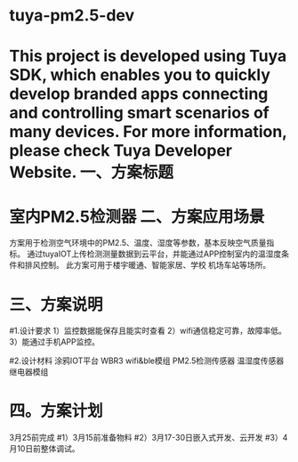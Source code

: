 # tuya-pm2.5-dev
This project is developed using Tuya SDK, which enables you to quickly develop branded apps connecting and controlling smart scenarios of many devices.
For more information, please check Tuya Developer Website.
一、方案标题
======================================================================================================
室内PM2.5检测器
二、方案应用场景
======================================================================================================
方案用于检测空气环境中的PM2.5、温度、湿度等参数，基本反映空气质量指标。
通过tuyaIOT上传检测测量数据到云平台，并能通过APP控制室内的温湿度条件和排风控制。
此方案可用于楼宇暖通、智能家居、学校 机场车站等场所。

三、方案说明
======================================================================================================
#1.设计要求
1）监控数据能保存且能实时查看
2）wifi通信稳定可靠，故障率低。
3）能通过手机APP监控。

#2.设计材料
涂鸦IOT平台
WBR3 wifi&ble模组
PM2.5检测传感器
温湿度传感器
继电器模组

四。方案计划
======================================================================================================
3月25前完成
#1）3月15前准备物料
#2）3月17-30日嵌入式开发、云开发
#3）4月10日前整体调试。

